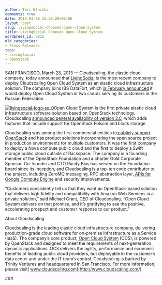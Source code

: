 ```yaml
---
author: Teri Elniski
comments: true
date: 2013-03-28 15:30:20+00:00
layout: post
slug: livingsocial-chooses-open-cloud-system
title: LivingSocial Chooses Open Cloud System
wordpress_id: 5831
old_categories:
- Press Releases
tags:
- LivingSocial
- OpenStack
---
```


SAN FRANCISCO, March 28, 2013 — Cloudscaling, the elastic cloud company, today announced that [LivingSocial](http://www.livingsocial.com/) is the most recent company to deploy Cloudscaling Open Cloud System as an elastic cloud infrastructure solution. The company joins IBS DataFort, which [in February announced](http://www.prweb.com/releases/2013/2/prweb10479427.htm) it would deploy Open Cloud System in two clouds serving its customers in the Russian Federation.

[![livingsocial-logo-sq_0](http://www.cloudscaling.com/wp-content/uploads/2013/03/livingsocial-logo-sq_0.png)](http://www.cloudscaling.com/wp-content/uploads/2013/03/livingsocial-logo-sq_0.png)Open Cloud System is the first private elastic cloud infrastructure software solution based on OpenStack technology. Cloudscaling [announced general availability of version 2.0](http://www.cloudscaling.com/blog/press-releases/cloudscaling-ships-open-cloud-system-v-2-0/), which adds features that include support for OpenStack Folsom and block storage.

Cloudscaling was among the first commercial entities to[ publicly support OpenStack](http://www.cloudscaling.com/blog/cloud-computing/does-openstack-change-the-cloud-game/) and has product solutions incorporating the open source project in production environments for multiple customers. It was the first company to deploy a Nova compute public cloud and the first to deploy a Swift storage public cloud outside of Rackspace. The company is a founding member of the OpenStack Foundation and a charter Gold Corporate Sponsor. Co-founder and CTO Randy Bias has served on the Foundation board since its inception, and Cloudscaling is a top-ten code contributor to the project, including ZeroMQ messaging, RPC abstraction layer,[ APIs for Google Compute Engine](http://www.cloudscaling.com/blog/press-releases/cloudscaling-bringing-google-compute-engine-apis-to-openstack-project/) and security improvements.

“Customers consistently tell us that they want an OpenStack-based solution that delivers high fidelity and compatibility with Amazon Web Services in a private solution,” said Michael Grant, CEO of Cloudscaling. “Open Cloud System delivers on that promise, and it’s gratifying to see the positive, accelerating prospect and customer response to our product.”

About Cloudscaling

Cloudscaling is the leading elastic cloud infrastructure company, delivering production-grade cloud software for on-premise Infrastructure as a Service (IaaS). The company’s core product,[ Open Cloud System](http://www.cloudscaling.com/ocs-system-overview/) (OCS), is powered by OpenStack and designed to meet the requirements of next-generation dynamic applications. OCS delivers the agility, performance and economic benefits of leading public cloud providers, but deployable in the customer’s data center and under the IT team’s control. Cloudscaling is backed by Trinity Ventures and headquartered in San Francisco. For more information, please visit[ www.cloudscaling.com](http://www.cloudscaling.com/)

### 
